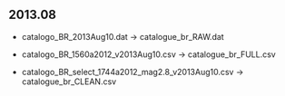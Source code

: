 ## 2013.08

- catalogo_BR_2013Aug10.dat -> catalogue_br_RAW.dat

- catalogo_BR_1560a2012_v2013Aug10.csv -> catalogue_br_FULL.csv

- catalogo_BR_select_1744a2012_mag2.8_v2013Aug10.csv -> catalogue_br_CLEAN.csv


